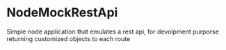 # NodeMockRestApi
Simple node application that emulates a rest api, for devolpment purporse returning customized objects to each route
